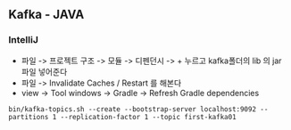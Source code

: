 ## Kafka - JAVA

### IntelliJ

- 파일 -> 프로젝트 구조 -> 모듈 -> 디펜던시 -> + 누르고 kafka폴더의 lib 의 jar 파일 넣어준다 
- 파일 -> Invalidate Caches / Restart 를 해본다
- view -> Tool windows -> Gradle -> Refresh Gradle dependencies 


```
bin/kafka-topics.sh --create --bootstrap-server localhost:9092 --partitions 1 --replication-factor 1 --topic first-kafka01
```





